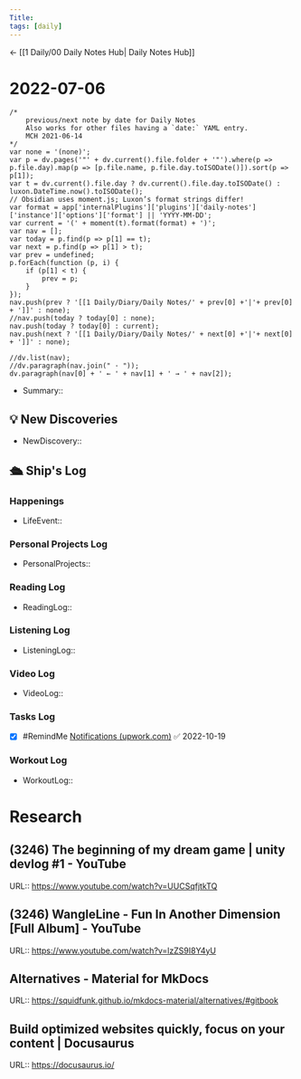 ```yaml
---
Title:
tags: [daily]
---
```


<- [[1 Daily/00 Daily Notes Hub| Daily Notes Hub]]

# 2022-07-06
```dataviewjs
/*
    previous/next note by date for Daily Notes
    Also works for other files having a `date:` YAML entry.
    MCH 2021-06-14
*/
var none = '(none)';
var p = dv.pages('"' + dv.current().file.folder + '"').where(p => p.file.day).map(p => [p.file.name, p.file.day.toISODate()]).sort(p => p[1]);
var t = dv.current().file.day ? dv.current().file.day.toISODate() : luxon.DateTime.now().toISODate();
// Obsidian uses moment.js; Luxon’s format strings differ!
var format = app['internalPlugins']['plugins']['daily-notes']['instance']['options']['format'] || 'YYYY-MM-DD';
var current = '(' + moment(t).format(format) + ')';
var nav = [];
var today = p.find(p => p[1] == t);
var next = p.find(p => p[1] > t);
var prev = undefined;
p.forEach(function (p, i) {
    if (p[1] < t) {
        prev = p;
    }
});
nav.push(prev ? '[[1 Daily/Diary/Daily Notes/' + prev[0] +'|'+ prev[0] + ']]' : none);
//nav.push(today ? today[0] : none);
nav.push(today ? today[0] : current);
nav.push(next ? '[[1 Daily/Diary/Daily Notes/' + next[0] +'|'+ next[0] + ']]' : none);

//dv.list(nav);
//dv.paragraph(nav.join(" · "));
dv.paragraph(nav[0] + ' ← ' + nav[1] + ' → ' + nav[2]);
```
- Summary:: 

## 💡 New Discoveries
- NewDiscovery::

## 🛳️ Ship's Log


### Happenings
- LifeEvent:: 

### Personal Projects Log
- PersonalProjects::

### Reading Log
- ReadingLog:: 

### Listening Log
- ListeningLog::

### Video Log
- VideoLog::

### Tasks Log
- [x] #RemindMe  [Notifications (upwork.com)](https://www.upwork.com/ab/notifications/) ✅ 2022-10-19

### Workout Log
- WorkoutLog::

# Research
## (3246) The beginning of my dream game | unity devlog #1 - YouTube
URL:: https://www.youtube.com/watch?v=UUCSqfjtkTQ
## (3246) WangleLine - Fun In Another Dimension [Full Album] - YouTube
URL:: https://www.youtube.com/watch?v=lzZS9I8Y4yU
## Alternatives - Material for MkDocs
URL:: https://squidfunk.github.io/mkdocs-material/alternatives/#gitbook
## Build optimized websites quickly, focus on your content | Docusaurus
URL:: https://docusaurus.io/
